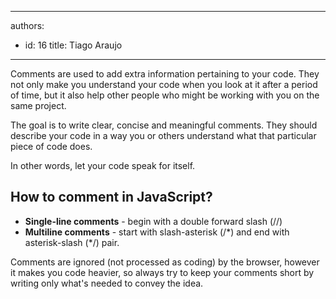 

---
authors:
  - id: 16
    title: Tiago Araujo
---




<span class='intro'> <p>Comments are used to add extra information pertaining to your code. They not only make you understand your code when you look at it after a period of time, but it also help other people who might be working with you on the same project.</p>
 </span>

<p>The goal is to write clear, concise and meaningful comments. They should describe your code in a way you or others understand what that particular piece of code does.</p>
<p>In other words, let your code speak for itself.</p>
<h2>How to comment in JavaScript?</h2>
<ul>
<li><strong>Single-line comments</strong> - begin with a double forward slash (//)</li>
<li><strong>Multiline comments</strong> - start with slash-asterisk (/*) and end with asterisk-slash (*/) pair.</li>
</ul>
<p>Comments are ignored (not processed as coding) by the browser, however it makes you code heavier, so always try to keep your comments short by writing only what's needed to convey the idea.</p>


